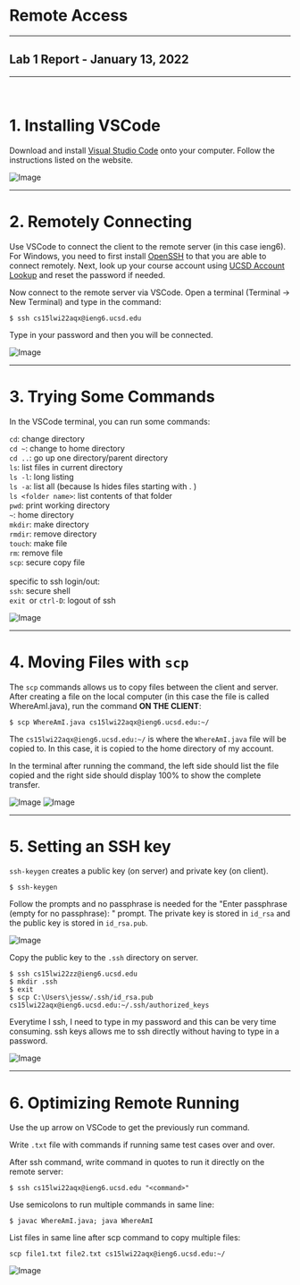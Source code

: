 # Remote Access
---
## Lab 1 Report - January 13, 2022
---
<br/>

# 1. Installing VSCode <br/>
Download and install [Visual Studio Code](https://code.visualstudio.com/) onto your computer. Follow the instructions listed on the website. 

![Image](installVSCode.png)


---
# 2. Remotely Connecting <br/>
Use VSCode to connect the client to the remote server (in this case ieng6). For Windows, you need to first install [OpenSSH](https://docs.microsoft.com/en-us/windows-server/administration/openssh/openssh_install_firstuse) to that you are able to connect remotely. Next, look up your course account using [UCSD Account Lookup](https://sdacs.ucsd.edu/~icc/index.php) and reset the password if needed. 

Now connect to the remote server via VSCode. Open a terminal (Terminal -> New Terminal) and type in the command:
```
$ ssh cs15lwi22aqx@ieng6.ucsd.edu
```
Type in your password and then you will be connected.

![Image](remoteConnect.png)


---
# 3. Trying Some Commands <br/>
In the VSCode terminal, you can run some commands:

`cd`: change directory <br/>
`cd ~`: change to home directory <br/>
`cd ..`: go up one directory/parent directory <br/>
`ls`: list files in current directory <br/>
`ls -l`: long listing <br/>
`ls -a`: list all (because ls hides files starting with . ) <br/>
`ls <folder name>`: list contents of that folder <br/>
`pwd`: print working directory <br/>
`~`: home directory <br/>
`mkdir`: make directory <br/>
`rmdir`: remove directory <br/>
`touch`: make file <br/>
`rm`: remove file <br/>
`scp`: secure copy file <br/>
<br/>
specific to ssh login/out: <br/>
`ssh`: secure shell <br/>
`exit `or `ctrl-D`: logout of ssh <br/>

![Image](tryCommands.png)


---
# 4. Moving Files with `scp` <br/>
The `scp` commands allows us to copy files between the client and server. After creating a file on the local computer (in this case the file is called WhereAmI.java), run the command **ON THE CLIENT**:
```
$ scp WhereAmI.java cs15lwi22aqx@ieng6.ucsd.edu:~/
```
The `cs15lwi22aqx@ieng6.ucsd.edu:~/` is where the `WhereAmI.java` file will be copied to. In this case, it is copied to the home directory of my account. 

In the terminal after running the command, the left side should list the file copied and the right side should display 100% to show the complete transfer. 

![Image](usingscp.png)
![Image](scpAfter.png)


---
# 5. Setting an SSH key <br/>
`ssh-keygen` creates a public key (on server) and private key (on client). 
```
$ ssh-keygen
```
Follow the prompts and no passphrase is needed for the "Enter passphrase (empty for no passphrase): " prompt. The private key is stored in `id_rsa` and the public key is stored in `id_rsa.pub`.

![Image](sshKeygen.png)

Copy the public key to the `.ssh` directory on server. 
```
$ ssh cs15lwi22zz@ieng6.ucsd.edu
$ mkdir .ssh
$ exit
$ scp C:\Users\jessw/.ssh/id_rsa.pub cs15lwi22aqx@ieng6.ucsd.edu:~/.ssh/authorized_keys
```

Everytime I ssh, I need to type in my password and this can be very time consuming. ssh keys allows me to ssh directly without having to type in a password. 

![Image](usingsshKey.png)


---
# 6. Optimizing Remote Running <br/>
Use the up arrow on VSCode to get the previously run command. 

Write `.txt` file with commands if running same test cases over and over. 

After ssh command, write command in quotes to run it directly on the remote server:
```
$ ssh cs15lwi22aqx@ieng6.ucsd.edu "<command>"
```

Use semicolons to run multiple commands in same line:
```
$ javac WhereAmI.java; java WhereAmI
```

List files in same line after scp command to copy multiple files:
```
scp file1.txt file2.txt cs15lwi22aqx@ieng6.ucsd.edu:~/
```

![Image](optimizeRun.png)
